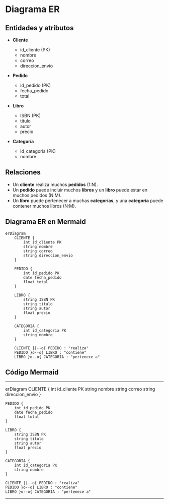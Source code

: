 # Diagrama ER 


## Entidades y atributos

- **Cliente**
  - id_cliente (PK)
  - nombre
  - correo
  - direccion_envio

- **Pedido**
  - id_pedido (PK)
  - fecha_pedido
  - total

- **Libro**
  - ISBN (PK)
  - titulo
  - autor
  - precio

- **Categoría**
  - id_categoria (PK)
  - nombre

## Relaciones

- Un **cliente** realiza muchos **pedidos** (1:N).
- Un **pedido** puede incluir muchos **libros** y un **libro** puede estar en muchos pedidos (N:M).
- Un **libro** puede pertenecer a muchas **categorías**, y una **categoría** puede contener muchos libros (N:M).

## Diagrama ER en Mermaid

```mermaid
erDiagram
    CLIENTE {
        int id_cliente PK
        string nombre
        string correo
        string direccion_envio
    }

    PEDIDO {
        int id_pedido PK
        date fecha_pedido
        float total
    }

    LIBRO {
        string ISBN PK
        string titulo
        string autor
        float precio
    }

    CATEGORIA {
        int id_categoria PK
        string nombre
    }

    CLIENTE ||--o{ PEDIDO : "realiza"
    PEDIDO }o--o{ LIBRO : "contiene"
    LIBRO }o--o{ CATEGORIA : "pertenece a"
```

## Código Mermaid
---
erDiagram
    CLIENTE {
        int id_cliente PK
        string nombre
        string correo
        string direccion_envio
    }

    PEDIDO {
        int id_pedido PK
        date fecha_pedido
        float total
    }

    LIBRO {
        string ISBN PK
        string titulo
        string autor
        float precio
    }

    CATEGORIA {
        int id_categoria PK
        string nombre
    }

    CLIENTE ||--o{ PEDIDO : "realiza"
    PEDIDO }o--o{ LIBRO : "contiene"
    LIBRO }o--o{ CATEGORIA : "pertenece a"
---
